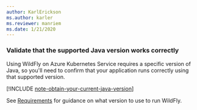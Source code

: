 ```yaml
---
author: KarlErickson
ms.author: karler
ms.reviewer: manriem
ms.date: 1/21/2020
---
```


### Validate that the supported Java version works correctly

Using WildFly on Azure Kubernetes Service requires a specific version of Java, so you'll need to confirm that your application runs correctly using that supported version.

[!INCLUDE [note-obtain-your-current-java-version](note-obtain-your-current-java-version.md)]

See [Requirements](http://docs.wildfly.org/19/Getting_Started_Guide.html#requirements) for guidance on what version to use to run WildFly.
